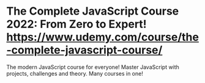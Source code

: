 # The Complete JavaScript Course 2022: From Zero to Expert! https://www.udemy.com/course/the-complete-javascript-course/ #
The modern JavaScript course for everyone! Master JavaScript with projects, challenges and theory. Many courses in one! 

